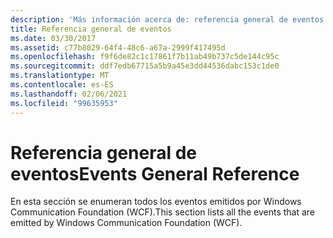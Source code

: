 ```yaml
---
description: 'Más información acerca de: referencia general de eventos'
title: Referencia general de eventos
ms.date: 03/30/2017
ms.assetid: c77b8029-64f4-48c6-a67a-2999f417495d
ms.openlocfilehash: f9f6de82c1c17861f7b11ab49b737c5de144c95c
ms.sourcegitcommit: ddf7edb67715a5b9a45e3dd44536dabc153c1de0
ms.translationtype: MT
ms.contentlocale: es-ES
ms.lasthandoff: 02/06/2021
ms.locfileid: "99635953"
---
```

# <a name="events-general-reference"></a><span data-ttu-id="c091b-103">Referencia general de eventos</span><span class="sxs-lookup"><span data-stu-id="c091b-103">Events General Reference</span></span>

<span data-ttu-id="c091b-104">En esta sección se enumeran todos los eventos emitidos por Windows Communication Foundation (WCF).</span><span class="sxs-lookup"><span data-stu-id="c091b-104">This section lists all the events that are emitted by Windows Communication Foundation (WCF).</span></span>
